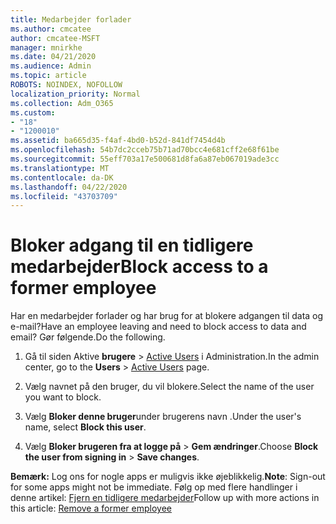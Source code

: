 ```yaml
---
title: Medarbejder forlader
ms.author: cmcatee
author: cmcatee-MSFT
manager: mnirkhe
ms.date: 04/21/2020
ms.audience: Admin
ms.topic: article
ROBOTS: NOINDEX, NOFOLLOW
localization_priority: Normal
ms.collection: Adm_O365
ms.custom:
- "18"
- "1200010"
ms.assetid: ba665d35-f4af-4bd0-b52d-841df7454d4b
ms.openlocfilehash: 54b7dc2cceb75b71ad70bcc4e681cff2e68f61be
ms.sourcegitcommit: 55eff703a17e500681d8fa6a87eb067019ade3cc
ms.translationtype: MT
ms.contentlocale: da-DK
ms.lasthandoff: 04/22/2020
ms.locfileid: "43703709"
---
```

# <a name="block-access-to-a-former-employee"></a><span data-ttu-id="34323-102">Bloker adgang til en tidligere medarbejder</span><span class="sxs-lookup"><span data-stu-id="34323-102">Block access to a former employee</span></span>

<span data-ttu-id="34323-103">Har en medarbejder forlader og har brug for at blokere adgangen til data og e-mail?</span><span class="sxs-lookup"><span data-stu-id="34323-103">Have an employee leaving and need to block access to data and email?</span></span> <span data-ttu-id="34323-104">Gør følgende.</span><span class="sxs-lookup"><span data-stu-id="34323-104">Do the following.</span></span>
  
1. <span data-ttu-id="34323-105">Gå til siden Aktive **brugere** \> [Active Users](https://go.microsoft.com/fwlink/p/?linkid=834822) i Administration.</span><span class="sxs-lookup"><span data-stu-id="34323-105">In the admin center, go to the **Users** \> [Active Users](https://go.microsoft.com/fwlink/p/?linkid=834822) page.</span></span>

2. <span data-ttu-id="34323-106">Vælg navnet på den bruger, du vil blokere.</span><span class="sxs-lookup"><span data-stu-id="34323-106">Select the name of the user you want to block.</span></span>

3. <span data-ttu-id="34323-107">Vælg **Bloker denne bruger**under brugerens navn .</span><span class="sxs-lookup"><span data-stu-id="34323-107">Under the user's name, select **Block this user**.</span></span>

4. <span data-ttu-id="34323-108">Vælg **Bloker brugeren fra at logge på** \> **Gem ændringer**.</span><span class="sxs-lookup"><span data-stu-id="34323-108">Choose **Block the user from signing in** \> **Save changes**.</span></span>

<span data-ttu-id="34323-109">**Bemærk:** Log ons for nogle apps er muligvis ikke øjeblikkelig.</span><span class="sxs-lookup"><span data-stu-id="34323-109">**Note**: Sign-out for some apps might not be immediate.</span></span> <span data-ttu-id="34323-110">Følg op med flere handlinger i denne artikel: [Fjern en tidligere medarbejder](https://docs.microsoft.com/office365/admin/add-users/remove-former-employee)</span><span class="sxs-lookup"><span data-stu-id="34323-110">Follow up with more actions in this article: [Remove a former employee](https://docs.microsoft.com/office365/admin/add-users/remove-former-employee)</span></span>